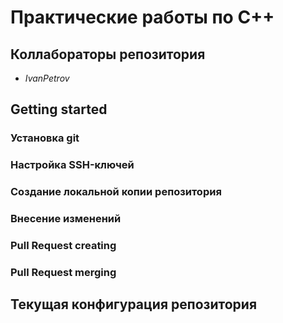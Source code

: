 # Практические работы по C++


## Коллабораторы репозитория
- _IvanPetrov_

  
## Getting started
### Установка git
### Настройка SSH-ключей
### Создание локальной копии репозитория
### Внесение изменений
### Pull Request creating
### Pull Request merging


## Текущая конфигурация репозитория

